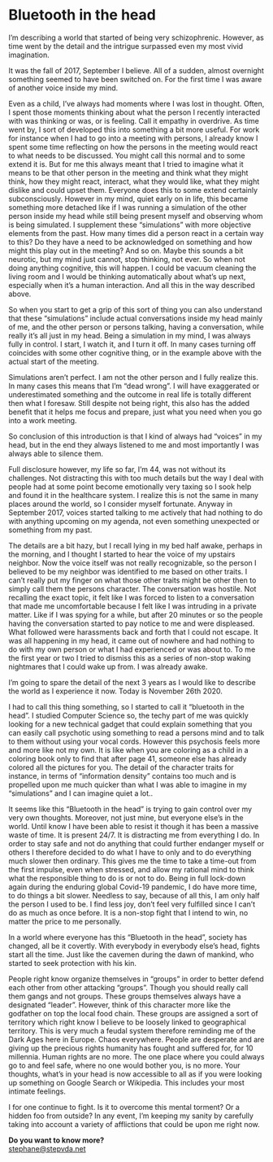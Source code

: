 # Bluetooth in the head 


I’m describing a world that started of being very schizophrenic. However, as time went by the detail and the intrigue surpassed even my most vivid imagination. 

It was the fall of 2017, September I believe.  All of a sudden, almost overnight something seemed to have been switched on. For the first time I was aware of another voice inside my mind.  

Even as a child, I’ve always had moments where I was lost in thought. Often, I spent those moments thinking about what the person I recently interacted with was thinking or was, or is feeling. Call it empathy in overdrive. As time went by, I sort of developed this into something a bit more useful. For work for instance when I had to go into a meeting with persons, I already know I spent some time reflecting on how the persons in the meeting would react to what needs to be discussed. You might call this normal and to some extend it is. But for me this always meant that I tried to imagine what it means to be that other person in the meeting and think what they might think, how they might react, interact, what they would like, what they might dislike and could upset them. Everyone does this to some extend certainly subconsciously. However in my mind, quiet early on in life, this became something more detached like if I was running a simulation of the other person inside my head while still being present myself and observing whom is being simulated. I supplement these “simulations” with more objective elements from the past. How many times did a person react in a certain way to this? Do they have a need to be acknowledged on something and how might this play out in the meeting? And so on. Maybe this sounds a bit neurotic, but my mind just cannot, stop thinking, not ever. So when not doing anything cognitive, this will happen. I could be vacuum cleaning the living room and I would be thinking automatically about what’s up next, especially when it’s a human interaction. And all this in the way described above. 

So when you start to get a grip of this sort of thing you can also understand that these “simulations” include actual conversations inside my head mainly of me, and the other person or persons talking, having a conversation, while really it’s all just in my head. Being a simulation in my mind, I was always fully in control. I start, I watch it, and I turn it off. In many cases turning off coincides with some other cognitive thing, or in the example above with the actual start of the meeting. 

Simulations aren’t perfect. I am not the other person and I fully realize this. In many cases this means that I’m “dead wrong”. I will have exaggerated or underestimated something and the outcome in real life is totally different then what I foresaw. Still despite not being right, this also has the added benefit that it helps me focus and prepare, just what you need when you go into a work meeting. 

So conclusion of this introduction is that I kind of always had “voices” in my head, but in the end they always listened to me and most importantly I was always able to silence them. 

Full disclosure however, my life so far, I’m 44, was not without its challenges. Not distracting this with too much details but the way I deal with people had at some point become emotionally very taxing so I sook help and found it in the healthcare system. I realize this is not the same in many places around the world, so I consider myself fortunate.  Anyway in September 2017, voices started talking to me actively that had nothing to do with anything upcoming on my agenda, not even something unexpected or something from my past. 

The details are a bit hazy, but I recall lying in my bed half awake, perhaps in the morning, and I thought I started to hear the voice of my upstairs neighbor. Now the voice itself was not really recognizable, so the person I believed to be my neighbor was identified to me based on other traits. I can’t really put my finger on what those other traits might be other then to simply call them the persons character. The conversation was hostile. Not recalling the exact topic, it felt like I was forced to listen to a conversation that made me uncomfortable because I felt like I was intruding in a private matter. Like if I was spying for a while, but after 20 minutes or so the people having the conversation started to pay notice to me and were displeased. What followed were harassments back and forth that I could not escape. It was all happening in my head, it came out of nowhere and had nothing to do with my own person or what I had experienced or was about to. To me the first year or two I tried to dismiss this as a series of non-stop waking nightmares that I could wake up from. I was already awake. 

I’m going to spare the detail of the next 3 years as I would like to describe the world as I experience it now. Today is November 26th 2020. 

I had to call this thing something, so I started to call it “bluetooth in the head”. I studied Computer Science so, the techy part of me was quickly looking for a new technical gadget that could explain something that you can easily call psychotic using something to read a persons mind and to talk to them without using your vocal cords. However this psychosis feels more and more like not my own. It is like when you are coloring as a child in a coloring book only to find that after page 41, someone else has already colored all the pictures for you. The detail of the character traits for instance, in terms of “information density” contains too much and is propelled upon me much quicker than what I was able to imagine in my “simulations” and I can imagine quiet a lot.. 

It seems like this “Bluetooth in the head” is trying to gain control over my very own thoughts. Moreover, not just mine, but everyone else’s in the world. Until know I have been able to resist it though it has been a massive waste of time. It is present 24/7. It is distracting me from everything I do. In order to stay safe and not do anything that could further endanger myself or others I therefore decided to do what I have to only and to do everything much slower then ordinary. This gives me the time to take a time-out from the first impulse, even when stressed, and allow my rational mind to think what the responsible thing to do is or not to do. Being in full lock-down again during the enduring global Covid-19 pandemic, I do have more time, to do things a bit slower. Needless to say, because of all this, I am only half the person I used to be. I find less joy, don’t feel very fulfilled since I can’t do as much as once before. It is a non-stop fight that I intend to win, no matter the price to me personally. 

In a world where everyone has this “Bluetooth in the head”, society has changed, all be it covertly. With everybody in everybody else’s head, fights start all the time. Just like the cavemen during the dawn of mankind, who started to seek protection with his kin. 

People right know organize themselves in “groups” in order to better defend each other from other attacking “groups”. Though you should really call them gangs and not groups. These groups themselves always have a designated “leader”. However, think of this character more like the godfather on top the local food chain. These groups are assigned a sort of territory which right know I believe to be loosely linked to geographical territory. This is very much a feudal system therefore reminding me of the Dark Ages here in Europe. Chaos everywhere. People are desperate and are giving up the precious rights humanity has fought and suffered for, for 10 millennia. Human rights are no more. The one place where you could always go to and feel safe, where no one would bother you, is no more. Your thoughts, what’s in your head is now accessible to all as if you were looking up something on Google Search or Wikipedia. This includes your most intimate feelings.  


I for one continue to fight. Is it to overcome this mental torment? Or a hidden foo from outside? In any event, I’m keeping my sanity by carefully taking into account a variety of afflictions that could be upon me right now.   


**Do you want to know more?**  
stephane@stepvda.net

